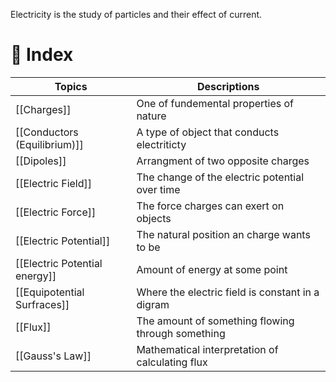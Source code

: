 Electricity is the study of particles and their effect of current.
#  🧭 Index

| Topics                        | Descriptions                                      |
| ----------------------------- | ------------------------------------------------- |
| [[Charges]]                   | One of fundemental properties of nature           |
| [[Conductors (Equilibrium)]]  | A type of object that conducts electriticty       |
| [[Dipoles]]                   | Arrangment of two opposite charges                |
| [[Electric Field]]            | The change of the electric potential over time    |
| [[Electric Force]]            | The force charges can exert on objects            |
| [[Electric Potential]]        | The natural position an charge wants to be        |
| [[Electric Potential energy]] | Amount of energy at some point                    |
| [[Equipotential Surfraces]]   | Where the electric field is constant in a digram  |
| [[Flux]]                      | The amount of something flowing through something |
| [[Gauss's Law]]               | Mathematical interpretation of calculating flux   |


